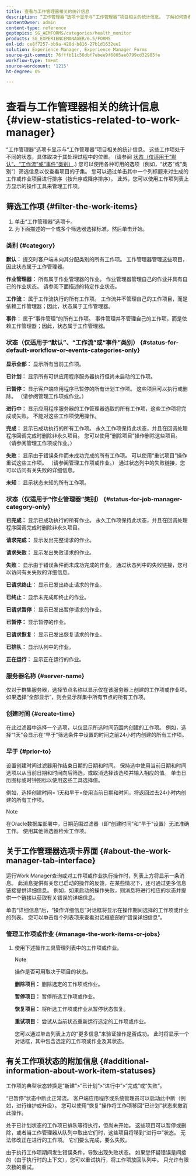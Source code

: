 ```yaml
---
title: 查看与工作管理器相关的统计信息
description: “工作管理器”选项卡显示与“工作管理器”项目相关的统计信息。 了解如何查看和筛选工作项。
contentOwner: admin
content-type: reference
geptopics: SG_AEMFORMS/categories/health_monitor
products: SG_EXPERIENCEMANAGER/6.5/FORMS
exl-id: ce8f7257-bb9a-428d-b816-27b1d1632ee1
solution: Experience Manager, Experience Manager Forms
source-git-commit: 76fffb11c56dbf7ebee9f6805ae0799cd32985fe
workflow-type: tm+mt
source-wordcount: '1215'
ht-degree: 0%

---
```


# 查看与工作管理器相关的统计信息 {#view-statistics-related-to-work-manager}

“工作管理器”选项卡显示与“工作管理器”项目相关的统计信息。 这些工作项处于不同的状态，具体取决于其处理过程中的位置。 (请参阅 [状态（仅适用于“默认”、“工作流”或“事件”类别）](view-statistics-related-manager.md#status-for-default-workflow-or-events-categories-only).) 您可以使用各种可用的选项（例如，“状态”或“类别”）筛选信息以仅查看项目的子集。 您可以通过单击其中一个列标题来对生成的工作或作业项目进行排序（按升序或降序排序）。 此外，您可以使用工作项列表上方显示的操作工具来管理工作项。

## 筛选工作项 {#filter-the-work-items}

1. 单击“工作管理器”选项卡。
1. 为下面描述的一个或多个筛选器选择标准，然后单击开始。

### 类别 {#category}

**默认：** 提交时客户端未向其分配类别的所有工作项。 工作管理器管理这些项目，因此状态属于工作管理器。

**作业管理器：** 所有属于作业管理器的作业。 作业管理器管理自己的作业并具有自己的作业状态。 请参阅下面描述的特定作业状态。

**工作流：** 属于工作流执行的所有工作项。 工作流并不管理自己的工作项目，而是依赖工作管理器；因此，状态属于工作管理器。

**事件：** 属于“事件管理”的所有工作项。 事件管理并不管理自己的工作项，而是依赖工作管理器；因此，状态属于工作管理器。

### 状态（仅适用于“默认”、“工作流”或“事件”类别） {#status-for-default-workflow-or-events-categories-only}

**显示全部：** 显示所有当前工作项。

**已计划：** 显示所有可供应用程序服务器执行但尚未启动的工作项。

**已暂停：** 显示客户端应用程序已暂停的所有计划工作项。 这些项目可以执行或删除。 （请参阅管理工作项或作业。）

**进行中：** 显示应用程序服务器的工作管理器选取的所有工作项，这些工作项将完成或失败。 不能对这些工作项使用操作。

**完成：** 显示已成功执行的所有工作项。 永久工作项保持此状态，并且在回调处理程序回调完成时删除非永久项目。 您可以使用“删除项目”操作删除这些项目。 （请参阅管理工作项或作业。）

**失败：** 显示由于错误条件而未成功完成的所有工作项。 可以使用“重试项目”操作重试这些工作项。 （请参阅管理工作项或作业。） 通过状态列中的失败链接，您可以访问有关失败的详细信息。

**未知：** 显示状态未知的所有工作项。

### 状态（仅适用于“作业管理器”类别） {#status-for-job-manager-category-only}

**已完成：** 显示已成功执行的所有作业。 永久工作项保持此状态，并且在回调处理程序回调完成时删除非永久项目。

**请求完成：** 显示发出完整请求的作业。

**请求失败：** 显示发出失败请求的作业。

**失败：** 显示由于错误条件而未成功完成的作业。 通过状态列中的失败链接，您可以访问有关失败的详细信息。

**已请求终止：** 显示已发出终止请求的作业。

**已终止：** 显示未完成即终止的作业。

**已请求暂停：** 显示已发出暂停请求的作业。

**已暂停：** 显示暂停的作业。

**已请求恢复：** 显示已发出恢复请求的作业。

**已排队：** 显示队列中的作业。

**正在运行：** 显示正在运行的作业。

### 服务器名称 {#server-name}

仅对于群集服务器，选择节点名称以显示仅在该服务器上创建的工作项或作业项。 如果选择“全部显示”，则会显示群集中所有节点的所有工作项。

### 创建时间 {#create-time}

在此过滤器中选择一个选项，以仅显示所选时间范围内创建的工作项。 例如，选择“1天”会显示在“早于”筛选条件中设置的时间之前24小时内创建的所有工作项。

### 早于 {#prior-to}

设置创建时间过滤器用作结束日期的日期和时间。 保持选中使用当前日期和时间选项以从当前日期和时间向后筛选，或取消选择该选项并输入相应的值。 单击日历图标或时钟图标以使用这些工具选择值。

例如，选择创建时间= 1天和早于=使用当前日期和时间，将返回过去24小时内创建的所有工作项。

>[!NOTE]
>
>在Oracle数据库部署中，日期范围过滤器（即“创建时间”和“早于”设置）无法准确工作。 使用其他筛选器检索工作项。

## 关于工作管理器选项卡界面 {#about-the-work-manager-tab-interface}

运行Work Manager查询或对工作项或作业执行操作时，列表上方将显示一条消息。 此消息提供有关您已启动的操作的反馈，在某些情况下，还可通过更多信息链接提供详细信息。 例如，如果启动的操作失败，则消息将进行相应的状态并提供一个链接以获取有关错误的详细信息。

单击“详细信息”后，“操作详细信息”对话框将显示在操作期间选择的工作项或作业的列表。 您可以单击每个列表项来查看对话框底部的“错误详细信息”。

### 管理工作项或作业 {#manage-the-work-items-or-jobs}

1. 使用下述操作工具管理列表中的工作项或作业。

   >[!NOTE]
   >
   >操作是否可用取决于项目的状态。

   **删除项目：** 删除选定的工作项或作业。

   **暂停项目：** 暂停所选工作项或作业。

   **恢复项目：** 将所选工作项或作业从暂停状态恢复。

   **重试项目：** 尝试从当前状态重新运行选定的工作项或作业。

   您可以通过单击列表上方的“更多信息”来验证操作是否成功。 此时将显示一个对话框，其中包含选定的工作项或作业及其状态。

## 有关工作项状态的附加信息 {#additional-information-about-work-item-statuses}

工作项的典型状态转换是“新建”>“已计划”>“进行中”>“完成”或“失败”。

“已暂停”状态中断此正常流。 客户端应用程序或系统管理员可以启动此中断（例如，进行维护或升级）。 您可以使用“恢复”操作将工作项移回“已计划”状态来撤消此操作。

处于已计划状态的工作项已排队等待执行，但尚未开始。 这些项目可以暂停或删除，或者当工作管理器从队列中取出它们时，这些项目将移到“进行中”状态。 无法修改正在进行的工作项。 它们要么完成，要么失败。

由于执行工作项期间发生错误条件，导致出现失败状态。 如果您怀疑错误是间接的（由于执行时的上下文），您可以重试执行，将工作项放回队列中。 只允许有限次数的重试。
